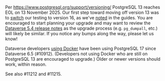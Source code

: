 Per <https://www.postgresql.org/support/versioning/> PostgreSQL 13 reaches EOL on 13 November 2025. Our first step toward moving off version 13 was to [switch](https://github.com/gdcc/dataverse-ansible/commit/8ebbd84ad2cf3903b8f995f0d34578250f4223ff) our testing to version 16, as we've [noted](https://dataverse-guide--11215.org.readthedocs.build/en/11215/installation/prerequisites.html#postgresql) in the guides. You are encouraged to start planning your upgrade and may want to review the [Dataverse 5.4 release notes](https://github.com/IQSS/dataverse/releases/tag/v5.4) as the upgrade process (e.g. `pg_dumpall`, etc.) will likely be similar. If you notice any bumps along the way, please let us know!

Dataverse developers [using Docker](https://guides.dataverse.org/en/6.5/container/dev-usage.html) have been using PostgreSQL 17 since Dataverse 6.5 (#10912). (Developers not using Docker who are still on PostgreSQL 13 are encouraged to upgrade.) Older or newer versions should work, within reason.

See also #11212 and #11215.
